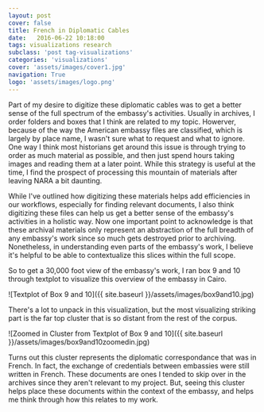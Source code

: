 ```yaml
---
layout: post
cover: false
title: French in Diplomatic Cables
date:   2016-06-22 10:18:00
tags: visualizations research
subclass: 'post tag-visualizations'
categories: 'visualizations' 
cover: 'assets/images/cover1.jpg'
navigation: True
logo: 'assets/images/logo.png'
---
```


Part of my desire to digitize these diplomatic cables was to get a better sense of the full spectrum of the embassy's activities. Usually in archives, I order folders and boxes that I think are related to my topic. Howerver, because of the way the American embassy files are classified, which is largely by place name, I wasn't sure what to request and what to ignore. One way I think most historians get around this issue is through trying to order as much material as possible, and then just spend hours taking images and reading them at a later point. While this strategy is useful at the time, I find the prospect of processing this mountain of materials after leaving NARA a bit daunting.

While I've outlined how digitizing these materials helps add efficiencies in our workflows, especially for finding relevant documents, I also think digitizing these files can help us get a better sense of the embassy's activities in a holistic way. Now one important point to acknowledge is that these archival materials only represent an abstraction of the full breadth of any embassy's work since so much gets destroyed prior to archiving. Nonetheless, in understanding even parts of the embassy's work, I believe it's helpful to be able to contextualize this slices within the full scope.

So to get a 30,000 foot view of the embassy's work, I ran box 9 and 10 through textplot to visualize this overview of the embassy in Cairo.

![Textplot of Box 9 and 10]({{ site.baseurl }}/assets/images/box9and10.jpg)

There's a lot to unpack in this visualization, but the most visualizing striking part is the far top cluster that is so distant from the rest of the corpus.

![Zoomed in Cluster from Textplot of Box 9 and 10]({{ site.baseurl }}/assets/images/box9and10zoomedin.jpg)

Turns out this cluster represents the diplomatic correspondance that was in French. In fact, the exchange of credentials between embassies were still written in French. These documents are ones I tended to skip over in the archives since they aren't relevant to my project. But, seeing this cluster helps place these documents within the context of the embassy, and helps me think through how this relates to my work.
